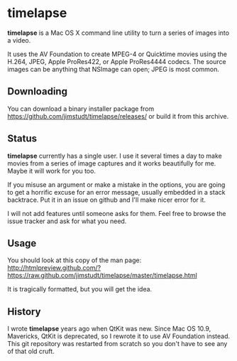 timelapse
=========

**timelapse** is a Mac OS X command line utility to turn a series of images into a video.

It uses the AV Foundation to create MPEG-4 or Quicktime movies using the H.264, JPEG, Apple ProRes422, or Apple ProRes4444 codecs. The source images can be anything that NSImage can open; JPEG is most common.

## Downloading

You can download a binary installer package from https://github.com/jimstudt/timelapse/releases/ or build it 
from this archive.

## Status

**timelapse** currently has a single user. I use it several times a day to make movies from a series of image captures and it works beautifully for me. Maybe it will work for you too.

If you misuse an argument or make a mistake in the options, you are going to get a horrific excuse for an error message, usually embedded in a stack backtrace. Put it in an issue on github and I'll make nicer error for it.

I will not add features until someone asks for them. Feel free to browse the issue tracker and ask for what you need.

## Usage

You should look at this copy of the man page: http://htmlpreview.github.com/?https://raw.github.com/jimstudt/timelapse/master/timelapse.html

It is tragically formatted, but you will get the idea.

## History

I wrote **timelapse** years ago when QtKit was new. Since Mac OS 10.9, Mavericks, QtKit is deprecated, so I rewrote it to use AV Foundation instead. This git repository was restarted from scratch so you don't have to see any of that old cruft.



